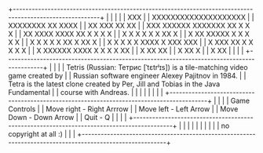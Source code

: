 +---------------------------------------------------------------------------------------------------------+
|                                                                                                         |
|                                                                                                         |
|                                 XXX                                                                     |
|             XXXXXXXXXXXXXXXXXXXX                                                                        |
|     XXXXXXXX        XX                                               XXXX                               |
|                    XX                                            XXX      XX            XX              |
|                  XXX                          XXXXXX XXXXXXX     XX        X           X X              |
|                 XX         XXXX XXXX        XX    X              X          X         X                 |
|                 X         X        X              X              X          X        XX   X             |
|                X         XX   XXXXX                X             X         X         X     X            |
|                X         X                 X       X             X     XX X         XX      X           |
|               X           X               X        X             X XXXX X           XXX XXX             |
|               X           XXX           XX         X             X       X         X          X         |
|               X             XXXXXX XXXX            X             X        X       X            XX       |
|                                                                  X         XX                    XX     |
|                                                                  X          XX                    X     |
|                                                                  X            XX                        |
|                                                                                                         |
|       +------------------------------------------------------------------------------------------+      |
|                                                                                                         |
|            Tetris (Russian: Тетрис [ˈtɛtrʲɪs]) is a tile-matching video game created by                 |
|            Russian software engineer Alexey Pajitnov in 1984.                                           |
|            Tetra is the latest clone created by Per, Jill and Tobias in the Java Fundamental            |
|            course with Andreas.                                                                         |
|                                                                                                         |
|                                                                                                         |
|                                                                                                         |
|       +------------------------------------------------------------------------------------------+      |
|                                                                                                         |
|            Game Controls                                                                                |
|              Move right - Right Arrrow                                                                  |
|              Move left -  Left Arrow                                                                    |
|              Move Down -  Down Arrow                                                                    |
|              Quit       - Q                                                                             |
|                                                                                                         |
|       +------------------------------------------------------------------------------------------+      |
|                                                                                                         |
|                                                                                                         |
|                                                                                                         |
|                                                                                                         |
|                                                                                  no copyright at all :) |
|                                                                                                         |
+---------------------------------------------------------------------------------------------------------+

